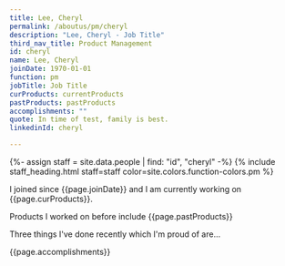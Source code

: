 ```yaml
---
title: Lee, Cheryl
permalink: /aboutus/pm/cheryl
description: "Lee, Cheryl - Job Title"
third_nav_title: Product Management
id: cheryl
name: Lee, Cheryl
joinDate: 1970-01-01
function: pm
jobTitle: Job Title
curProducts: currentProducts
pastProducts: pastProducts
accomplishments: ""
quote: In time of test, family is best.
linkedinId: cheryl

---
```


{%- assign staff = site.data.people | find: "id", "cheryl" -%}
{% include staff_heading.html staff=staff color=site.colors.function-colors.pm %}

<p>I joined since {{page.joinDate}} and I am currently working on {{page.curProducts}}.</p>

<p>Products I worked on before include {{page.pastProducts}}</p>

<p>Three things I've done recently which I'm proud of are...</p>
{{page.accomplishments}}
